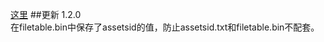 
[这里](../layaboxdocuments/LayaDcc工具.md)
##更新
1.2.0  
   在filetable.bin中保存了assetsid的值，防止assetsid.txt和filetable.bin不配套。
    
